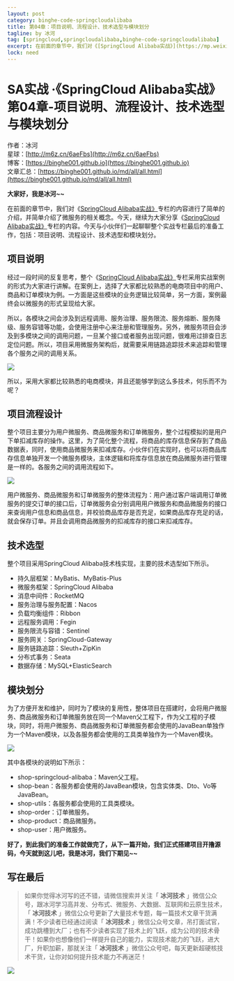 ```yaml
---
layout: post
category: binghe-code-springcloudalibaba
title: 第04章：项目说明、流程设计、技术选型与模块划分
tagline: by 冰河
tag: [springcloud,springcloudalibaba,binghe-code-springcloudalibaba]
excerpt: 在前面的章节中，我们对《[SpringCloud Alibaba实战》](https://mp.weixin.qq.com/mp/appmsgalbum?__biz=Mzg4MjU0OTM1OA==&action=getalbum&album_id=2337104419664084992#wechat_redirect)专栏的内容进行了简单的介绍，并简单介绍了微服务的相关概念。今天，继续为大家分享《[SpringCloud Alibaba实战》](https://mp.weixin.qq.com/mp/appmsgalbum?__biz=Mzg4MjU0OTM1OA==&action=getalbum&album_id=2337104419664084992#wechat_redirect)专栏的内容。今天与小伙伴们一起聊聊整个实战专栏最后的准备工作，包括：项目说明、流程设计、技术选型和模块划分。
lock: need
---
```


# SA实战 ·《SpringCloud Alibaba实战》第04章-项目说明、流程设计、技术选型与模块划分

作者：冰河
<br/>星球：[http://m6z.cn/6aeFbs](http://m6z.cn/6aeFbs)
<br/>博客：[https://binghe001.github.io](https://binghe001.github.io)
<br/>文章汇总：[https://binghe001.github.io/md/all/all.html](https://binghe001.github.io/md/all/all.html)

**大家好，我是冰河~~**

在前面的章节中，我们对《[SpringCloud Alibaba实战》](https://mp.weixin.qq.com/mp/appmsgalbum?__biz=Mzg4MjU0OTM1OA==&action=getalbum&album_id=2337104419664084992#wechat_redirect)专栏的内容进行了简单的介绍，并简单介绍了微服务的相关概念。今天，继续为大家分享《[SpringCloud Alibaba实战》](https://mp.weixin.qq.com/mp/appmsgalbum?__biz=Mzg4MjU0OTM1OA==&action=getalbum&album_id=2337104419664084992#wechat_redirect)专栏的内容。今天与小伙伴们一起聊聊整个实战专栏最后的准备工作，包括：项目说明、流程设计、技术选型和模块划分。

## 项目说明

经过一段时间的反复思考，整个《[SpringCloud Alibaba实战》](https://mp.weixin.qq.com/mp/appmsgalbum?__biz=Mzg4MjU0OTM1OA==&action=getalbum&album_id=2337104419664084992#wechat_redirect)专栏采用实战案例的形式为大家进行讲解。在案例上，选择了大家都比较熟悉的电商项目中的用户、商品和订单模块为例。一方面是这些模块的业务逻辑比较简单，另一方面，案例最终会以微服务的形式呈现给大家。

所以，各模块之间会涉及到远程调用、服务治理、服务限流、服务熔断、服务降级、服务容错等功能，会使用注册中心来注册和管理服务。另外，微服务项目会涉及到多模块之间的调用问题，一旦某个接口或者服务出现问题，很难用过排查日志定位问题。所以，项目采用微服务架构后，就需要采用链路追踪技术来追踪和管理各个服务之间的调用关系。

![](https://binghe001.github.io/assets/images/microservices/springcloudalibaba/sa-2022-04-13-001.png)

所以，采用大家都比较熟悉的电商模块，并且还能够学到这么多技术，何乐而不为呢？

## 项目流程设计

整个项目主要分为用户微服务、商品微服务和订单微服务，整个过程模拟的是用户下单扣减库存的操作。这里，为了简化整个流程，将商品的库存信息保存到了商品数据表，同时，使用商品微服务来扣减库存。小伙伴们在实现时，也可以将商品库存信息单独开发一个微服务模块，主体逻辑和将库存信息放在商品微服务进行管理是一样的。各服务之间的调用流程如下。

![](https://binghe001.github.io/assets/images/microservices/springcloudalibaba/sa-2022-04-13-002.png)

用户微服务、商品微服务和订单微服务的整体流程为：用户通过客户端调用订单微服务的提交订单的接口后，订单微服务会分别调用用户微服务和商品微服务的接口来查询用户信息和商品信息，并校验商品库存是否充足，如果商品库存充足的话，就会保存订单。并且会调用商品微服务的扣减库存的接口来扣减库存。

## 技术选型

整个项目采用SpringCloud Alibaba技术栈实现，主要的技术选型如下所示。

* 持久层框架：MyBatis、MyBatis-Plus
* 微服务框架：SpringCloud Alibaba
* 消息中间件：RocketMQ
* 服务治理与服务配置：Nacos
* 负载均衡组件：Ribbon
* 远程服务调用：Fegin
* 服务限流与容错：Sentinel
* 服务网关：SpringCloud-Gateway
* 服务链路追踪：Sleuth+ZipKin
* 分布式事务：Seata
* 数据存储：MySQL+ElasticSearch

## 模块划分

为了方便开发和维护，同时为了模块的复用性，整体项目在搭建时，会将用户微服务、商品微服务和订单微服务放在同一个Maven父工程下，作为父工程的子模块，同时，将用户微服务、商品微服务和订单微服务都会使用的JavaBean单独作为一个Maven模块，以及各服务都会使用的工具类单独作为一个Maven模块。

![](https://binghe001.github.io/assets/images/microservices/springcloudalibaba/sa-2022-04-13-003.png)

其中各模块的说明如下所示：

* shop-springcloud-alibaba：Maven父工程。
* shop-bean：各服务都会使用的JavaBean模块，包含实体类、Dto、Vo等JavaBean。
* shop-utils：各服务都会使用的工具类模块。
* shop-order：订单微服务。
* shop-product：商品微服务。
* shop-user：用户微服务。

**好了，到此我们的准备工作就做完了，从下一篇开始，我们正式搭建项目开撸源码，今天就到这儿吧，我是冰河，我们下期见~~**

## 写在最后

> 如果你觉得冰河写的还不错，请微信搜索并关注「 **冰河技术** 」微信公众号，跟冰河学习高并发、分布式、微服务、大数据、互联网和云原生技术，「 **冰河技术** 」微信公众号更新了大量技术专题，每一篇技术文章干货满满！不少读者已经通过阅读「 **冰河技术** 」微信公众号文章，吊打面试官，成功跳槽到大厂；也有不少读者实现了技术上的飞跃，成为公司的技术骨干！如果你也想像他们一样提升自己的能力，实现技术能力的飞跃，进大厂，升职加薪，那就关注「 **冰河技术** 」微信公众号吧，每天更新超硬核技术干货，让你对如何提升技术能力不再迷茫！


![](https://img-blog.csdnimg.cn/20200906013715889.png)